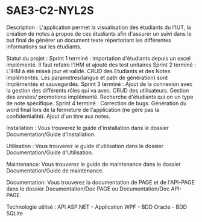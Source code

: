 # SAE3-C2-NYL2S

Description :
L'application permet la visualisation des étudiants du l'IUT, la création de notes à propos de ces étudiants afin d'assurer un suivi dans le but final de générer un document texte répertoriant les différentes informations sur les étudiants. 

Statut du projet :
Sprint 1 terminé : importation d'étudiants depuis un excel implémenté. Il faut refaire l'IHM et ajouté des test unitaires
Sprint 2 terminé : L'IHM à été miseà jour et validé. CRUD des Etudiants et des Notes implémentés. Les parametres(langue et path de génération) sont implémentés et sauvegardés.
Sprint 3 terminé : Ajout de la connexion avec la gestion des différents rôles qui va avec. CRUD des utilisateurs. Gestion des années/ promotions implémenté. Recherche d'étudiants qui on un type de note spécifique.
Sprint 4 terminé : Correction de bugs. Génération du word final lors de la fermeture de l'application (ne gère pas la confidentialité). Ajout d'un titre aux notes.

Installation  :
Vous trouverez le guide d'installation dans le dossier Documentation/Guide d'Installation. 

Utilisation :
Vous trouverez le guide d'utilisation dans le dossier Documentation/Guide d'Utilisation. 

Maintenance:
Vous trouverez le guide de maintenance dans le dossier Documentation/Guide de maintenance. 

Documentation:
Vous trouverez la documentation de PAGE et de l'API-PAGE dans le dossier Documentation/Doc PAGE ou Documentation/Doc API-PAGE. 

Technologie utilisé :
API ASP.NET - Application WPF - BDD Oracle - BDD SQLite